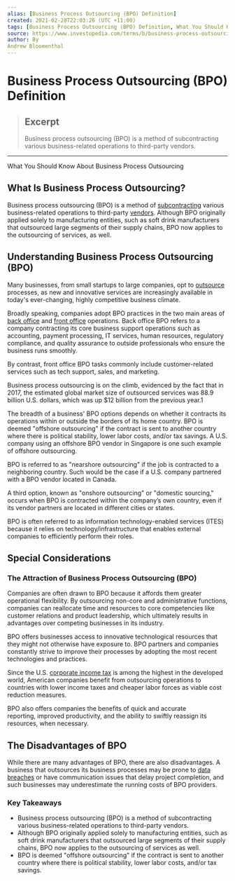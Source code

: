 ```yaml
---
alias: [Business Process Outsourcing (BPO) Definition]
created: 2021-02-28T22:03:26 (UTC +11:00)
tags: [Business Process Outsourcing (BPO) Definition, What You Should Know About Business Process Outsourcing]
source: https://www.investopedia.com/terms/b/business-process-outsourcing.asp
author: By
Andrew Bloomenthal
---
```


# Business Process Outsourcing (BPO) Definition

> ## Excerpt
> Business process outsourcing (BPO) is a method of subcontracting various business-related operations to third-party vendors.

---

What You Should Know About Business Process Outsourcing
## What Is Business Process Outsourcing?

Business process outsourcing (BPO) is a method of [subcontracting](https://www.investopedia.com/terms/s/subcontracting.asp) various business-related operations to third-party [vendors](https://www.investopedia.com/terms/v/vendor.asp). Although BPO originally applied solely to manufacturing entities, such as soft drink manufacturers that outsourced large segments of their supply chains, BPO now applies to the outsourcing of services, as well.

## Understanding Business Process Outsourcing (BPO)

Many businesses, from small startups to large companies, opt to [outsource](https://www.investopedia.com/articles/personal-finance/082815/unintended-consequences-outsourcing.asp) processes, as new and innovative services are increasingly available in today's ever-changing, highly competitive business climate.

Broadly speaking, companies adopt BPO practices in the two main areas of [back office](https://www.investopedia.com/terms/b/backoffice.asp) and [front office](https://www.investopedia.com/terms/f/frontoffice.asp) operations. Back office BPO refers to a company contracting its core business support operations such as accounting, payment processing, IT services, human resources, regulatory compliance, and quality assurance to outside professionals who ensure the business runs smoothly.

By contrast, front office BPO tasks commonly include customer-related services such as tech support, sales, and marketing.

Business process outsourcing is on the climb, evidenced by the fact that in 2017, the estimated global market size of outsourced services was 88.9 billion U.S. dollars, which was up $12 billion from the previous year.1

The breadth of a business' BPO options depends on whether it contracts its operations within or outside the borders of its home country. BPO is deemed "offshore outsourcing" if the contract is sent to another country where there is political stability, lower labor costs, and/or tax savings. A U.S. company using an offshore BPO vendor in Singapore is one such example of offshore outsourcing.

BPO is referred to as "nearshore outsourcing" if the job is contracted to a neighboring country. Such would be the case if a U.S. company partnered with a BPO vendor located in Canada.

A third option, known as "onshore outsourcing" or "domestic sourcing," occurs when BPO is contracted within the company’s own country, even if its vendor partners are located in different cities or states.

BPO is often referred to as information technology-enabled services (ITES) because it relies on technology/infrastructure that enables external companies to efficiently perform their roles.

## Special Considerations

### The Attraction of Business Process Outsourcing (BPO)

Companies are often drawn to BPO because it affords them greater operational flexibility. By outsourcing non-core and administrative functions, companies can reallocate time and resources to core competencies like customer relations and product leadership, which ultimately results in advantages over competing businesses in its industry.

BPO offers businesses access to innovative technological resources that they might not otherwise have exposure to. BPO partners and companies constantly strive to improve their processes by adopting the most recent technologies and practices.

Since the U.S. [corporate income tax](https://www.investopedia.com/terms/c/corporatetax.asp) is among the highest in the developed world, American companies benefit from outsourcing operations to countries with lower income taxes and cheaper labor forces as viable cost reduction measures.

BPO also offers companies the benefits of quick and accurate reporting, improved productivity, and the ability to swiftly reassign its resources, when necessary.

## The Disadvantages of BPO

While there are many advantages of BPO, there are also disadvantages. A business that outsources its business processes may be prone to [data breaches](https://www.investopedia.com/terms/d/data-breach.asp) or have communication issues that delay project completion, and such businesses may underestimate the running costs of BPO providers.

### Key Takeaways

-   Business process outsourcing (BPO) is a method of subcontracting various business-related operations to third-party vendors.
-   Although BPO originally applied solely to manufacturing entities, such as soft drink manufacturers that outsourced large segments of their supply chains, BPO now applies to the outsourcing of services as well.
-   BPO is deemed "offshore outsourcing" if the contract is sent to another country where there is political stability, lower labor costs, and/or tax savings.
